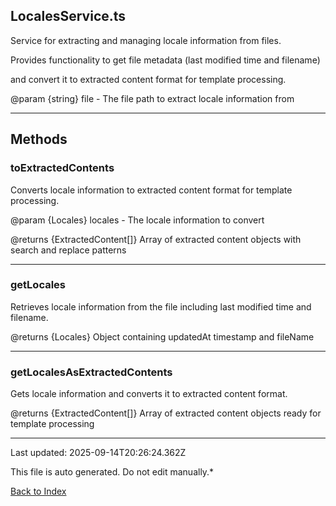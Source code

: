 ## LocalesService.ts





 Service for extracting and managing locale information from files.

 

 Provides functionality to get file metadata (last modified time and filename)

 and convert it to extracted content format for template processing.

 

 @param {string} file - The file path to extract locale information from

 



---



## Methods



### **toExtractedContents**

 Converts locale information to extracted content format for template processing.

 

 @param {Locales} locales - The locale information to convert

 @returns {ExtractedContent[]} Array of extracted content objects with search and replace patterns

 



---



### **getLocales**

 Retrieves locale information from the file including last modified time and filename.

 

 @returns {Locales} Object containing updatedAt timestamp and fileName

 



---



### **getLocalesAsExtractedContents**

 Gets locale information and converts it to extracted content format.

 

 @returns {ExtractedContent[]} Array of extracted content objects ready for template processing

 



---



Last updated: 2025-09-14T20:26:24.362Z



This file is auto generated. Do not edit manually.*



[Back to Index](./index.md)